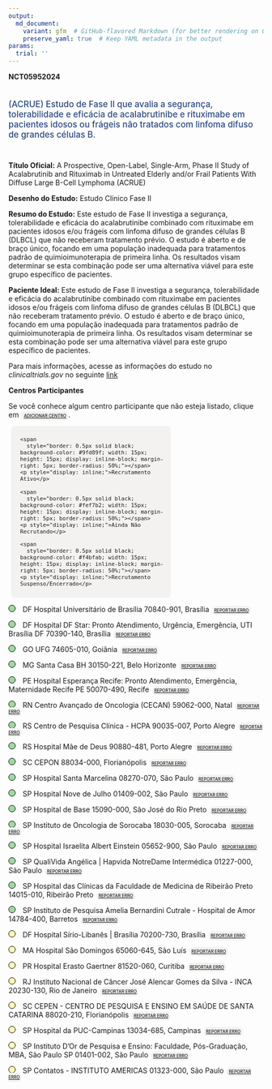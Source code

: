 ```yaml
---
output: 
  md_document:
    variant: gfm  # GitHub-flavored Markdown (for better rendering on GitHub)
    preserve_yaml: true  # Keep YAML metadata in the output
params:
  trial: ''
---
```


**NCT05952024**

<div style="padding: 5px 5px 5px 0px; font-size: 1.20em; font-weight: 500; color: #2E4A7F; text-align: left; margin-bottom: 20px">

(ACRUE) Estudo de Fase II que avalia a segurança, tolerabilidade e
eficácia de acalabrutinibe e rituximabe em pacientes idosos ou frágeis
não tratados com linfoma difuso de grandes células B.

</div>

**Título Oficial:** A Prospective, Open-Label, Single-Arm, Phase II
Study of Acalabrutinib and Rituximab in Untreated Elderly and/or Frail
Patients With Diffuse Large B-Cell Lymphoma (ACRUE)

**Desenho do Estudo:** Estudo Clinico Fase II

**Resumo do Estudo:** Este estudo de Fase II investiga a segurança,
tolerabilidade e eficácia do acalabrutinibe combinado com rituximabe em
pacientes idosos e/ou frágeis com linfoma difuso de grandes células B
(DLBCL) que não receberam tratamento prévio. O estudo é aberto e de
braço único, focando em uma população inadequada para tratamentos padrão
de quimioimunoterapia de primeira linha. Os resultados visam determinar
se esta combinação pode ser uma alternativa viável para este grupo
específico de pacientes.

**Paciente Ideal:** Este estudo de Fase II investiga a segurança,
tolerabilidade e eficácia do acalabrutinibe combinado com rituximabe em
pacientes idosos e/ou frágeis com linfoma difuso de grandes células B
(DLBCL) que não receberam tratamento prévio. O estudo é aberto e de
braço único, focando em uma população inadequada para tratamentos padrão
de quimioimunoterapia de primeira linha. Os resultados visam determinar
se esta combinação pode ser uma alternativa viável para este grupo
específico de pacientes.

Para mais informações, acesse as informações do estudo no
*clinicaltrials.gov* no seguinte
[link](https://clinicaltrials.gov/ct2/show/NCT05952024)

**Centros Participantes**

Se você conhece algum centro participante que não esteja listado, clique
em
<span style="color: #2E4A7F; margin-left: 2px; padding: 4px; background-color: #f3f2f1; border-radius: 8px; font-weight: 500; font-size: 0.6em"><a
href="https://flazar.shinyapps.io/formsapp?study_nct_id=NCT05952024&amp;location_id=N%2FA&amp;location_full_name=N%2FA&amp;form_type=Adicionar%20Centro"
target="_blank">ADICIONAR CENTRO</a></span>.

<div style="margin-bottom: 8px; margin-left: 5px; padding: 8px; max-width: 300px; background-color: #f3f2f1; border-radius: 8px; font-size: 0.9em">

<div style="margin-left: 10px;">

    <span 
      style="border: 0.5px solid black; background-color: #9fd89f; width: 15px; height: 15px; display: inline-block; margin-right: 5px; border-radius: 50%;"></span>
    <p style="display: inline;">Recrutamento Ativo</p>

</div>

<div style="margin-left: 10px;">

    <span 
      style="border: 0.5px solid black; background-color: #fef7b2; width: 15px; height: 15px; display: inline-block; margin-right: 5px; border-radius: 50%;"></span>
    <p style="display: inline;">Ainda Não Recrutando</p>

</div>

<div style="margin-left: 10px;">

    <span 
      style="border: 0.5px solid black; background-color: #f4bfab; width: 15px; height: 15px; display: inline-block; margin-right: 5px; border-radius: 50%;"></span>
    <p style="display: inline;">Recrutamento Suspenso/Encerrado</p>

</div>

</div>

<span style="margin-bottom: -2px;"><span style="border: 0.5px solid black; display: inline-block; width: 12px; height: 12px; border-radius: 50%; margin-right: 10px; padding-bottom: 0px; background-color: #9fd89f;"></span>
DF Hospital Universitário de Brasília 70840-901, Brasília
<span style="color: #2E4A7F; margin-left: 2px; padding: 4px; background-color: #f3f2f1; border-radius: 8px; font-weight: 500; font-size: 0.6em"><a
href="https://flazar.shinyapps.io/formsapp?study_nct_id=NCT05952024&amp;location_id=RESEARCHSITEBRASILIA70840901BRAZIL&amp;location_full_name=Hospital%20Universit%C3%A1rio%20de%20Bras%C3%ADlia%2C%2070840-901%2C%20Bras%C3%ADlia&amp;form_type=Reportar%20Erro"
target="_blank">REPORTAR ERRO</a></span></span>

<span style="margin-bottom: -2px;"><span style="border: 0.5px solid black; display: inline-block; width: 12px; height: 12px; border-radius: 50%; margin-right: 10px; padding-bottom: 0px; background-color: #9fd89f;"></span>
DF Hospital DF Star: Pronto Atendimento, Urgência, Emergência, UTI
Brasília DF 70390-140, Brasília
<span style="color: #2E4A7F; margin-left: 2px; padding: 4px; background-color: #f3f2f1; border-radius: 8px; font-weight: 500; font-size: 0.6em"><a
href="https://flazar.shinyapps.io/formsapp?study_nct_id=NCT05952024&amp;location_id=RESEARCHSITEBRASILIA70390700BRAZIL&amp;location_full_name=Hospital%20DF%20Star%3A%20Pronto%20Atendimento%2C%20Urg%C3%AAncia%2C%20Emerg%C3%AAncia%2C%20UTI%20Bras%C3%ADlia%20DF%2C%2070390-140%2C%20Bras%C3%ADlia&amp;form_type=Reportar%20Erro"
target="_blank">REPORTAR ERRO</a></span></span>

<span style="margin-bottom: -2px;"><span style="border: 0.5px solid black; display: inline-block; width: 12px; height: 12px; border-radius: 50%; margin-right: 10px; padding-bottom: 0px; background-color: #9fd89f;"></span>
GO UFG 74605-010, Goiânia
<span style="color: #2E4A7F; margin-left: 2px; padding: 4px; background-color: #f3f2f1; border-radius: 8px; font-weight: 500; font-size: 0.6em"><a
href="https://flazar.shinyapps.io/formsapp?study_nct_id=NCT05952024&amp;location_id=RESEARCHSITEGOIANIA74605020BRAZIL&amp;location_full_name=UFG%2C%2074605-010%2C%20Goi%C3%A2nia&amp;form_type=Reportar%20Erro"
target="_blank">REPORTAR ERRO</a></span></span>

<span style="margin-bottom: -2px;"><span style="border: 0.5px solid black; display: inline-block; width: 12px; height: 12px; border-radius: 50%; margin-right: 10px; padding-bottom: 0px; background-color: #9fd89f;"></span>
MG Santa Casa BH 30150-221, Belo Horizonte
<span style="color: #2E4A7F; margin-left: 2px; padding: 4px; background-color: #f3f2f1; border-radius: 8px; font-weight: 500; font-size: 0.6em"><a
href="https://flazar.shinyapps.io/formsapp?study_nct_id=NCT05952024&amp;location_id=RESEARCHSITEBELOHORIZONTE30150221BRAZIL&amp;location_full_name=Santa%20Casa%20BH%2C%2030150-221%2C%20Belo%20Horizonte&amp;form_type=Reportar%20Erro"
target="_blank">REPORTAR ERRO</a></span></span>

<span style="margin-bottom: -2px;"><span style="border: 0.5px solid black; display: inline-block; width: 12px; height: 12px; border-radius: 50%; margin-right: 10px; padding-bottom: 0px; background-color: #9fd89f;"></span>
PE Hospital Esperança Recife: Pronto Atendimento, Emergência,
Maternidade Recife PE 50070-490, Recife
<span style="color: #2E4A7F; margin-left: 2px; padding: 4px; background-color: #f3f2f1; border-radius: 8px; font-weight: 500; font-size: 0.6em"><a
href="https://flazar.shinyapps.io/formsapp?study_nct_id=NCT05952024&amp;location_id=RESEARCHSITERECIFE50070480BRAZIL&amp;location_full_name=Hospital%20Esperan%C3%A7a%20Recife%3A%20Pronto%20Atendimento%2C%20Emerg%C3%AAncia%2C%20Maternidade%20Recife%20PE%2C%2050070-490%2C%20Recife&amp;form_type=Reportar%20Erro"
target="_blank">REPORTAR ERRO</a></span></span>

<span style="margin-bottom: -2px;"><span style="border: 0.5px solid black; display: inline-block; width: 12px; height: 12px; border-radius: 50%; margin-right: 10px; padding-bottom: 0px; background-color: #9fd89f;"></span>
RN Centro Avançado de Oncologia (CECAN) 59062-000, Natal
<span style="color: #2E4A7F; margin-left: 2px; padding: 4px; background-color: #f3f2f1; border-radius: 8px; font-weight: 500; font-size: 0.6em"><a
href="https://flazar.shinyapps.io/formsapp?study_nct_id=NCT05952024&amp;location_id=RESEARCHSITENATAL59075740BRAZIL&amp;location_full_name=Centro%20Avan%C3%A7ado%20de%20Oncologia%20%28CECAN%29%2C%2059062-000%2C%20Natal&amp;form_type=Reportar%20Erro"
target="_blank">REPORTAR ERRO</a></span></span>

<span style="margin-bottom: -2px;"><span style="border: 0.5px solid black; display: inline-block; width: 12px; height: 12px; border-radius: 50%; margin-right: 10px; padding-bottom: 0px; background-color: #9fd89f;"></span>
RS Centro de Pesquisa Clínica - HCPA 90035-007, Porto Alegre
<span style="color: #2E4A7F; margin-left: 2px; padding: 4px; background-color: #f3f2f1; border-radius: 8px; font-weight: 500; font-size: 0.6em"><a
href="https://flazar.shinyapps.io/formsapp?study_nct_id=NCT05952024&amp;location_id=RESEARCHSITEPORTOALEGRE90035003BRAZIL&amp;location_full_name=Centro%20de%20Pesquisa%20Cl%C3%ADnica%20-%20HCPA%2C%2090035-007%2C%20Porto%20Alegre&amp;form_type=Reportar%20Erro"
target="_blank">REPORTAR ERRO</a></span></span>

<span style="margin-bottom: -2px;"><span style="border: 0.5px solid black; display: inline-block; width: 12px; height: 12px; border-radius: 50%; margin-right: 10px; padding-bottom: 0px; background-color: #9fd89f;"></span>
RS Hospital Mãe de Deus 90880-481, Porto Alegre
<span style="color: #2E4A7F; margin-left: 2px; padding: 4px; background-color: #f3f2f1; border-radius: 8px; font-weight: 500; font-size: 0.6em"><a
href="https://flazar.shinyapps.io/formsapp?study_nct_id=NCT05952024&amp;location_id=RESEARCHSITEPORTOALEGRE90880480BRAZIL&amp;location_full_name=Hospital%20M%C3%A3e%20de%20Deus%2C%2090880-481%2C%20Porto%20Alegre&amp;form_type=Reportar%20Erro"
target="_blank">REPORTAR ERRO</a></span></span>

<span style="margin-bottom: -2px;"><span style="border: 0.5px solid black; display: inline-block; width: 12px; height: 12px; border-radius: 50%; margin-right: 10px; padding-bottom: 0px; background-color: #9fd89f;"></span>
SC CEPON 88034-000, Florianópolis
<span style="color: #2E4A7F; margin-left: 2px; padding: 4px; background-color: #f3f2f1; border-radius: 8px; font-weight: 500; font-size: 0.6em"><a
href="https://flazar.shinyapps.io/formsapp?study_nct_id=NCT05952024&amp;location_id=RESEARCHSITEFLORIANOPOLIS88034000BRAZIL&amp;location_full_name=CEPON%2C%2088034-000%2C%20Florian%C3%B3polis&amp;form_type=Reportar%20Erro"
target="_blank">REPORTAR ERRO</a></span></span>

<span style="margin-bottom: -2px;"><span style="border: 0.5px solid black; display: inline-block; width: 12px; height: 12px; border-radius: 50%; margin-right: 10px; padding-bottom: 0px; background-color: #9fd89f;"></span>
SP Hospital Santa Marcelina 08270-070, São Paulo
<span style="color: #2E4A7F; margin-left: 2px; padding: 4px; background-color: #f3f2f1; border-radius: 8px; font-weight: 500; font-size: 0.6em"><a
href="https://flazar.shinyapps.io/formsapp?study_nct_id=NCT05952024&amp;location_id=RESEARCHSITESAOPAULO08270070BRAZIL&amp;location_full_name=Hospital%20Santa%20Marcelina%2C%2008270-070%2C%20S%C3%A3o%20Paulo&amp;form_type=Reportar%20Erro"
target="_blank">REPORTAR ERRO</a></span></span>

<span style="margin-bottom: -2px;"><span style="border: 0.5px solid black; display: inline-block; width: 12px; height: 12px; border-radius: 50%; margin-right: 10px; padding-bottom: 0px; background-color: #9fd89f;"></span>
SP Hospital Nove de Julho 01409-002, São Paulo
<span style="color: #2E4A7F; margin-left: 2px; padding: 4px; background-color: #f3f2f1; border-radius: 8px; font-weight: 500; font-size: 0.6em"><a
href="https://flazar.shinyapps.io/formsapp?study_nct_id=NCT05952024&amp;location_id=RESEARCHSITESAOPAULO0140902BRAZIL&amp;location_full_name=Hospital%20Nove%20de%20Julho%2C%2001409-002%2C%20S%C3%A3o%20Paulo&amp;form_type=Reportar%20Erro"
target="_blank">REPORTAR ERRO</a></span></span>

<span style="margin-bottom: -2px;"><span style="border: 0.5px solid black; display: inline-block; width: 12px; height: 12px; border-radius: 50%; margin-right: 10px; padding-bottom: 0px; background-color: #9fd89f;"></span>
SP Hospital de Base 15090-000, São José do Rio Preto
<span style="color: #2E4A7F; margin-left: 2px; padding: 4px; background-color: #f3f2f1; border-radius: 8px; font-weight: 500; font-size: 0.6em"><a
href="https://flazar.shinyapps.io/formsapp?study_nct_id=NCT05952024&amp;location_id=RESEARCHSITESAOJOSEDORIOPRETO15090000BRAZIL&amp;location_full_name=Hospital%20de%20Base%2C%2015090-000%2C%20S%C3%A3o%20Jos%C3%A9%20do%20Rio%20Preto&amp;form_type=Reportar%20Erro"
target="_blank">REPORTAR ERRO</a></span></span>

<span style="margin-bottom: -2px;"><span style="border: 0.5px solid black; display: inline-block; width: 12px; height: 12px; border-radius: 50%; margin-right: 10px; padding-bottom: 0px; background-color: #9fd89f;"></span>
SP Instituto de Oncologia de Sorocaba 18030-005, Sorocaba
<span style="color: #2E4A7F; margin-left: 2px; padding: 4px; background-color: #f3f2f1; border-radius: 8px; font-weight: 500; font-size: 0.6em"><a
href="https://flazar.shinyapps.io/formsapp?study_nct_id=NCT05952024&amp;location_id=RESEARCHSITESOROCABA18030005BRAZIL&amp;location_full_name=Instituto%20de%20Oncologia%20de%20Sorocaba%2C%2018030-005%2C%20Sorocaba&amp;form_type=Reportar%20Erro"
target="_blank">REPORTAR ERRO</a></span></span>

<span style="margin-bottom: -2px;"><span style="border: 0.5px solid black; display: inline-block; width: 12px; height: 12px; border-radius: 50%; margin-right: 10px; padding-bottom: 0px; background-color: #9fd89f;"></span>
SP Hospital Israelita Albert Einstein 05652-900, São Paulo
<span style="color: #2E4A7F; margin-left: 2px; padding: 4px; background-color: #f3f2f1; border-radius: 8px; font-weight: 500; font-size: 0.6em"><a
href="https://flazar.shinyapps.io/formsapp?study_nct_id=NCT05952024&amp;location_id=RESEARCHSITESAOPAULO05652900BRAZIL&amp;location_full_name=Hospital%20Israelita%20Albert%20Einstein%2C%2005652-900%2C%20S%C3%A3o%20Paulo&amp;form_type=Reportar%20Erro"
target="_blank">REPORTAR ERRO</a></span></span>

<span style="margin-bottom: -2px;"><span style="border: 0.5px solid black; display: inline-block; width: 12px; height: 12px; border-radius: 50%; margin-right: 10px; padding-bottom: 0px; background-color: #9fd89f;"></span>
SP QualiVida Angélica \| Hapvida NotreDame Intermédica 01227-000, São
Paulo
<span style="color: #2E4A7F; margin-left: 2px; padding: 4px; background-color: #f3f2f1; border-radius: 8px; font-weight: 500; font-size: 0.6em"><a
href="https://flazar.shinyapps.io/formsapp?study_nct_id=NCT05952024&amp;location_id=RESEARCHSITESAOPAULO01229010BRAZIL&amp;location_full_name=QualiVida%20Ang%C3%A9lica%20%7C%20Hapvida%20NotreDame%20Interm%C3%A9dica%2C%2001227-000%2C%20S%C3%A3o%20Paulo&amp;form_type=Reportar%20Erro"
target="_blank">REPORTAR ERRO</a></span></span>

<span style="margin-bottom: -2px;"><span style="border: 0.5px solid black; display: inline-block; width: 12px; height: 12px; border-radius: 50%; margin-right: 10px; padding-bottom: 0px; background-color: #9fd89f;"></span>
SP Hospital das Clínicas da Faculdade de Medicina de Ribeirão Preto
14015-010, Ribeirão Preto
<span style="color: #2E4A7F; margin-left: 2px; padding: 4px; background-color: #f3f2f1; border-radius: 8px; font-weight: 500; font-size: 0.6em"><a
href="https://flazar.shinyapps.io/formsapp?study_nct_id=NCT05952024&amp;location_id=RESEARCHSITERIBEIRAOPRETO14048900BRAZIL&amp;location_full_name=Hospital%20das%20Cl%C3%ADnicas%20da%20Faculdade%20de%20Medicina%20de%20Ribeir%C3%A3o%20Preto%2C%2014015-010%2C%20Ribeir%C3%A3o%20Preto&amp;form_type=Reportar%20Erro"
target="_blank">REPORTAR ERRO</a></span></span>

<span style="margin-bottom: -2px;"><span style="border: 0.5px solid black; display: inline-block; width: 12px; height: 12px; border-radius: 50%; margin-right: 10px; padding-bottom: 0px; background-color: #9fd89f;"></span>
SP Instituto de Pesquisa Amelia Bernardini Cutrale - Hospital de Amor
14784-400, Barretos
<span style="color: #2E4A7F; margin-left: 2px; padding: 4px; background-color: #f3f2f1; border-radius: 8px; font-weight: 500; font-size: 0.6em"><a
href="https://flazar.shinyapps.io/formsapp?study_nct_id=NCT05952024&amp;location_id=RESEARCHSITEBARRETOS14784400BRAZIL&amp;location_full_name=Instituto%20de%20Pesquisa%20Amelia%20Bernardini%20Cutrale%20-%20Hospital%20de%20Amor%2C%2014784-400%2C%20Barretos&amp;form_type=Reportar%20Erro"
target="_blank">REPORTAR ERRO</a></span></span>

<span style="margin-bottom: -2px;"><span style="border: 0.5px solid black; display: inline-block; width: 12px; height: 12px; border-radius: 50%; margin-right: 10px; padding-bottom: 0px; background-color: #fef7b2;"></span>
DF Hospital Sírio-Libanês \| Brasília 70200-730, Brasília
<span style="color: #2E4A7F; margin-left: 2px; padding: 4px; background-color: #f3f2f1; border-radius: 8px; font-weight: 500; font-size: 0.6em"><a
href="https://flazar.shinyapps.io/formsapp?study_nct_id=NCT05952024&amp;location_id=RESEARCHSITEBRASILIA70200730BRAZIL&amp;location_full_name=Hospital%20S%C3%ADrio-Liban%C3%AAs%20%7C%20Bras%C3%ADlia%2C%2070200-730%2C%20Bras%C3%ADlia&amp;form_type=Reportar%20Erro"
target="_blank">REPORTAR ERRO</a></span></span>

<span style="margin-bottom: -2px;"><span style="border: 0.5px solid black; display: inline-block; width: 12px; height: 12px; border-radius: 50%; margin-right: 10px; padding-bottom: 0px; background-color: #fef7b2;"></span>
MA Hospital São Domingos 65060-645, São Luís
<span style="color: #2E4A7F; margin-left: 2px; padding: 4px; background-color: #f3f2f1; border-radius: 8px; font-weight: 500; font-size: 0.6em"><a
href="https://flazar.shinyapps.io/formsapp?study_nct_id=NCT05952024&amp;location_id=RESEARCHSITESAOLUIS65060645BRAZIL&amp;location_full_name=Hospital%20S%C3%A3o%20Domingos%2C%2065060-645%2C%20S%C3%A3o%20Lu%C3%ADs&amp;form_type=Reportar%20Erro"
target="_blank">REPORTAR ERRO</a></span></span>

<span style="margin-bottom: -2px;"><span style="border: 0.5px solid black; display: inline-block; width: 12px; height: 12px; border-radius: 50%; margin-right: 10px; padding-bottom: 0px; background-color: #fef7b2;"></span>
PR Hospital Erasto Gaertner 81520-060, Curitiba
<span style="color: #2E4A7F; margin-left: 2px; padding: 4px; background-color: #f3f2f1; border-radius: 8px; font-weight: 500; font-size: 0.6em"><a
href="https://flazar.shinyapps.io/formsapp?study_nct_id=NCT05952024&amp;location_id=RESEARCHSITECURITIBA81520060BRAZIL&amp;location_full_name=Hospital%20Erasto%20Gaertner%2C%2081520-060%2C%20Curitiba&amp;form_type=Reportar%20Erro"
target="_blank">REPORTAR ERRO</a></span></span>

<span style="margin-bottom: -2px;"><span style="border: 0.5px solid black; display: inline-block; width: 12px; height: 12px; border-radius: 50%; margin-right: 10px; padding-bottom: 0px; background-color: #fef7b2;"></span>
RJ Instituto Nacional de Câncer José Alencar Gomes da Silva - INCA
20230-130, Rio de Janeiro
<span style="color: #2E4A7F; margin-left: 2px; padding: 4px; background-color: #f3f2f1; border-radius: 8px; font-weight: 500; font-size: 0.6em"><a
href="https://flazar.shinyapps.io/formsapp?study_nct_id=NCT05952024&amp;location_id=RESEARCHSITERIODEJANEIRO20231050BRAZIL&amp;location_full_name=Instituto%20Nacional%20de%20C%C3%A2ncer%20Jos%C3%A9%20Alencar%20Gomes%20da%20Silva%20-%20INCA%2C%2020230-130%2C%20Rio%20de%20Janeiro&amp;form_type=Reportar%20Erro"
target="_blank">REPORTAR ERRO</a></span></span>

<span style="margin-bottom: -2px;"><span style="border: 0.5px solid black; display: inline-block; width: 12px; height: 12px; border-radius: 50%; margin-right: 10px; padding-bottom: 0px; background-color: #fef7b2;"></span>
SC CEPEN - CENTRO DE PESQUISA E ENSINO EM SAÚDE DE SANTA CATARINA
88020-210, Florianópolis
<span style="color: #2E4A7F; margin-left: 2px; padding: 4px; background-color: #f3f2f1; border-radius: 8px; font-weight: 500; font-size: 0.6em"><a
href="https://flazar.shinyapps.io/formsapp?study_nct_id=NCT05952024&amp;location_id=RESEARCHSITEFLORIANOPOLIS88020210BRAZIL&amp;location_full_name=CEPEN%20-%20CENTRO%20DE%20PESQUISA%20E%20ENSINO%20EM%20SA%C3%9ADE%20DE%20SANTA%20CATARINA%2C%2088020-210%2C%20Florian%C3%B3polis&amp;form_type=Reportar%20Erro"
target="_blank">REPORTAR ERRO</a></span></span>

<span style="margin-bottom: -2px;"><span style="border: 0.5px solid black; display: inline-block; width: 12px; height: 12px; border-radius: 50%; margin-right: 10px; padding-bottom: 0px; background-color: #fef7b2;"></span>
SP Hospital da PUC-Campinas 13034-685, Campinas
<span style="color: #2E4A7F; margin-left: 2px; padding: 4px; background-color: #f3f2f1; border-radius: 8px; font-weight: 500; font-size: 0.6em"><a
href="https://flazar.shinyapps.io/formsapp?study_nct_id=NCT05952024&amp;location_id=RESEARCHSITECAMPINAS13060803BRAZIL&amp;location_full_name=Hospital%20da%20PUC-Campinas%2C%2013034-685%2C%20Campinas&amp;form_type=Reportar%20Erro"
target="_blank">REPORTAR ERRO</a></span></span>

<span style="margin-bottom: -2px;"><span style="border: 0.5px solid black; display: inline-block; width: 12px; height: 12px; border-radius: 50%; margin-right: 10px; padding-bottom: 0px; background-color: #fef7b2;"></span>
SP Instituto D’Or de Pesquisa e Ensino: Faculdade, Pós-Graduação, MBA,
São Paulo SP 01401-002, São Paulo
<span style="color: #2E4A7F; margin-left: 2px; padding: 4px; background-color: #f3f2f1; border-radius: 8px; font-weight: 500; font-size: 0.6em"><a
href="https://flazar.shinyapps.io/formsapp?study_nct_id=NCT05952024&amp;location_id=RESEARCHSITESAOPAULO04502001BRAZIL&amp;location_full_name=Instituto%20D%27Or%20de%20Pesquisa%20e%20Ensino%3A%20Faculdade%2C%20P%C3%B3s-Gradua%C3%A7%C3%A3o%2C%20MBA%2C%20S%C3%A3o%20Paulo%20SP%2C%2001401-002%2C%20S%C3%A3o%20Paulo&amp;form_type=Reportar%20Erro"
target="_blank">REPORTAR ERRO</a></span></span>

<span style="margin-bottom: -2px;"><span style="border: 0.5px solid black; display: inline-block; width: 12px; height: 12px; border-radius: 50%; margin-right: 10px; padding-bottom: 0px; background-color: #fef7b2;"></span>
SP Contatos - INSTITUTO AMERICAS 01323-000, São Paulo
<span style="color: #2E4A7F; margin-left: 2px; padding: 4px; background-color: #f3f2f1; border-radius: 8px; font-weight: 500; font-size: 0.6em"><a
href="https://flazar.shinyapps.io/formsapp?study_nct_id=NCT05952024&amp;location_id=RESEARCHSITESAOPAULO1323000BRAZIL&amp;location_full_name=Contatos%20-%20INSTITUTO%20AMERICAS%2C%2001323-000%2C%20S%C3%A3o%20Paulo&amp;form_type=Reportar%20Erro"
target="_blank">REPORTAR ERRO</a></span></span>
